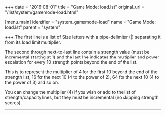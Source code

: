 +++
date = "2016-08-01"
title = "Game Mode: load.lst"
original_url = "/list/system/gamemode-load.html"

[menu.main]
    identifier = "system_gamemode-load"
    name = "Game Mode: load.lst"
    parent = "system"
    
+++
The first line is a list of Size letters with a pipe-delimiter (|)
separating it from its load limit multiplier.

The second through next-to-last line contain a strength value (must be
incremental starting at 1) and the last line indicates the multiplier
and power escalation for every 10 strength points beyond the end of the
list.

This is to represent the multiplier of 4 for the first 10 beyond the end
of the strength list, 16 for the next 10 (4 to the power of 2), 64 for
the next 10 (4 to the power of 3) and so on.

You can change the multiplier (4) if you wish or add to the list of
strength/capacity lines, but they must be incremental (no skipping
strength scores).

------------------------------------------------------------------------

